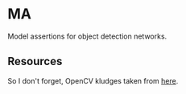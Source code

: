 # MA

Model assertions for object detection networks.

## Resources

So I don't forget, OpenCV kludges taken from [here](https://www.pyimagesearch.com/2018/11/12/yolo-object-detection-with-opencv/).

